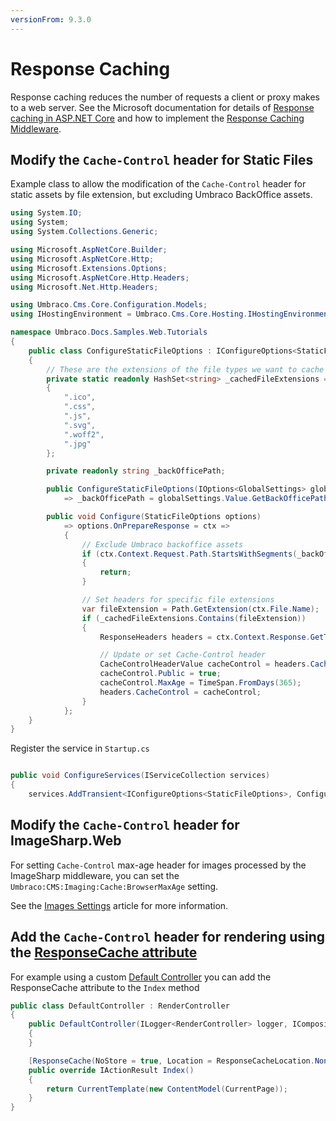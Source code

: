 ```yaml
---
versionFrom: 9.3.0
---
```

# Response Caching

Response caching reduces the number of requests a client or proxy makes to a web server. See the Microsoft documentation for details of [Response caching in ASP.NET Core](https://learn.microsoft.com/en-us/aspnet/core/performance/caching/response?view=aspnetcore-6.0) and how to implement the [Response Caching Middleware](https://learn.microsoft.com/en-us/aspnet/core/performance/caching/middleware?view=aspnetcore-6.0).

## Modify the `Cache-Control` header for Static Files

Example class to allow the modification of the `Cache-Control` header for static assets by file extension, but excluding Umbraco BackOffice assets.



```csharp
using System.IO;
using System;
using System.Collections.Generic;

using Microsoft.AspNetCore.Builder;
using Microsoft.AspNetCore.Http;
using Microsoft.Extensions.Options;
using Microsoft.AspNetCore.Http.Headers;
using Microsoft.Net.Http.Headers;

using Umbraco.Cms.Core.Configuration.Models;
using IHostingEnvironment = Umbraco.Cms.Core.Hosting.IHostingEnvironment;

namespace Umbraco.Docs.Samples.Web.Tutorials
{
    public class ConfigureStaticFileOptions : IConfigureOptions<StaticFileOptions>
    {
        // These are the extensions of the file types we want to cache (add and remove as you see fit)
        private static readonly HashSet<string> _cachedFileExtensions = new(StringComparer.OrdinalIgnoreCase)
        {
            ".ico",
            ".css",
            ".js",
            ".svg",
            ".woff2",
            ".jpg"
        };

        private readonly string _backOfficePath;

        public ConfigureStaticFileOptions(IOptions<GlobalSettings> globalSettings, IHostingEnvironment hostingEnvironment)
            => _backOfficePath = globalSettings.Value.GetBackOfficePath(hostingEnvironment);

        public void Configure(StaticFileOptions options)
            => options.OnPrepareResponse = ctx =>
            {
                // Exclude Umbraco backoffice assets
                if (ctx.Context.Request.Path.StartsWithSegments(_backOfficePath))
                {
                    return;
                }

                // Set headers for specific file extensions
                var fileExtension = Path.GetExtension(ctx.File.Name);
                if (_cachedFileExtensions.Contains(fileExtension))
                {
                    ResponseHeaders headers = ctx.Context.Response.GetTypedHeaders();

                    // Update or set Cache-Control header
                    CacheControlHeaderValue cacheControl = headers.CacheControl ?? new CacheControlHeaderValue();
                    cacheControl.Public = true;
                    cacheControl.MaxAge = TimeSpan.FromDays(365);
                    headers.CacheControl = cacheControl;
                }
            };
    }
}
```

Register the service in `Startup.cs`

```csharp

public void ConfigureServices(IServiceCollection services)
{
	services.AddTransient<IConfigureOptions<StaticFileOptions>, ConfigureStaticFileOptions>();

```


## Modify the `Cache-Control` header for ImageSharp.Web

For setting `Cache-Control` max-age header for images processed by the ImageSharp middleware, you can set the `Umbraco:CMS:Imaging:Cache:BrowserMaxAge` setting.

See the [Images Settings](https://our.umbraco.com/Documentation/Reference/Configuration/ImagingSettings/) article for more information.

## Add the `Cache-Control` header for rendering using the [ResponseCache attribute](https://learn.microsoft.com/en-us/aspnet/core/performance/caching/response?view=aspnetcore-6.0#responsecache-attribute)

For example using a custom [Default Controller](https://our.umbraco.com/Documentation/Implementation/Default-Routing/Controller-Selection/#change-the-default-controllers) you can add the ResponseCache attribute to the `Index` method

```csharp
public class DefaultController : RenderController
{
    public DefaultController(ILogger<RenderController> logger, ICompositeViewEngine compositeViewEngine, IUmbracoContextAccessor umbracoContextAccessor) : base(logger, compositeViewEngine, umbracoContextAccessor)
    {
    }

    [ResponseCache(NoStore = true, Location = ResponseCacheLocation.None)]
    public override IActionResult Index()
    {
        return CurrentTemplate(new ContentModel(CurrentPage));
    }
}
```